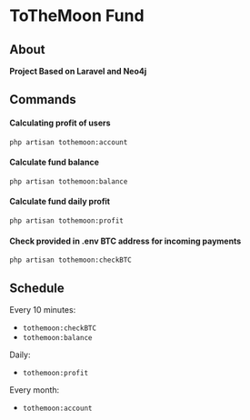 # ToTheMoon Fund

## About
**Project Based on Laravel and Neo4j**

## Commands

#### Calculating profit of users
`php artisan tothemoon:account`
#### Calculate fund balance
`php artisan tothemoon:balance`
#### Calculate fund daily profit
`php artisan tothemoon:profit`
#### Check provided in .env BTC address for incoming payments
`php artisan tothemoon:checkBTC`

## Schedule
Every 10 minutes:

- `tothemoon:checkBTC`
- `tothemoon:balance`

Daily:

- `tothemoon:profit`

Every month:

- `tothemoon:account`

